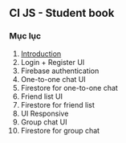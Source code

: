 ## CI JS - Student book
### Mục lục
1. [Introduction](/introduction/introduction.md)
2. Login + Register UI
3. Firebase authentication
4. One-to-one chat UI
5. Firestore for one-to-one chat
6. Friend list UI
7. Firestore for friend list
8. UI Responsive
9. Group chat UI
10. Firestore for group chat